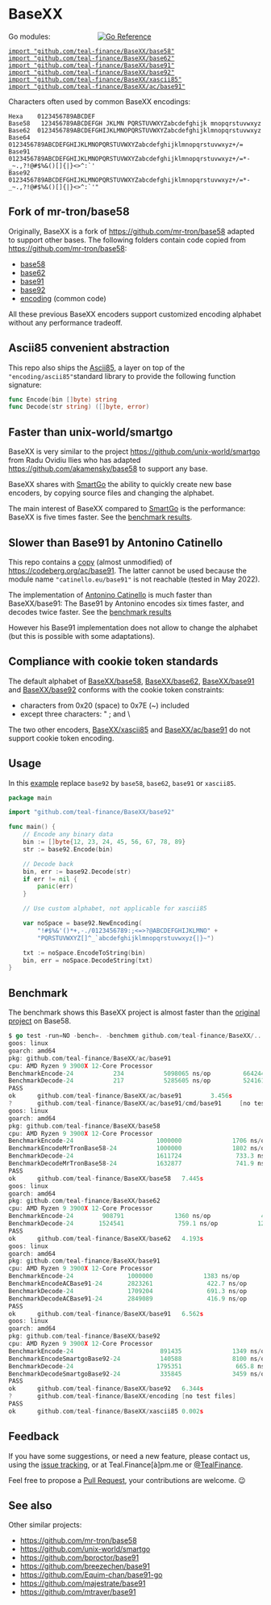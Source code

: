 # BaseXX

Go modules: &emsp; &emsp; &emsp; &emsp; &emsp; [![Go Reference](https://pkg.go.dev/badge/github.com/teal-finance/BaseXX.svg "Go documentation for BaseXX")](https://pkg.go.dev/github.com/teal-finance/BaseXX)

[`import "github.com/teal-finance/BaseXX/base58"`](./base58/)  
[`import "github.com/teal-finance/BaseXX/base62"`](./base62/)  
[`import "github.com/teal-finance/BaseXX/base91"`](./base91/)  
[`import "github.com/teal-finance/BaseXX/base92"`](./base92/)  
[`import "github.com/teal-finance/BaseXX/xascii85"`](./xascii85/)  
[`import "github.com/teal-finance/BaseXX/ac/base91"`](./ac/base91/)

Characters often used by common BaseXX encodings:

```
Hexa    0123456789ABCDEF
Base58   123456789ABCDEFGH JKLMN PQRSTUVWXYZabcdefghijk mnopqrstuvwxyz
Base62  0123456789ABCDEFGHIJKLMNOPQRSTUVWXYZabcdefghijklmnopqrstuvwxyz
Base64  0123456789ABCDEFGHIJKLMNOPQRSTUVWXYZabcdefghijklmnopqrstuvwxyz+/=
Base91  0123456789ABCDEFGHIJKLMNOPQRSTUVWXYZabcdefghijklmnopqrstuvwxyz+/=*-_~.,?!@#$%&()[]{|}<>^:`'
Base92  0123456789ABCDEFGHIJKLMNOPQRSTUVWXYZabcdefghijklmnopqrstuvwxyz+/=*-_~.,?!@#$%&()[]{|}<>^:`'"
```

## Fork of mr-tron/base58

Originally, BaseXX is a fork of <https://github.com/mr-tron/base58>
adapted to support other bases. The following folders contain
code copied from <https://github.com/mr-tron/base58>:

- [base58](./base58/)
- [base62](./base62/)
- [base91](./base91/)
- [base92](./base92/)
- [encoding](./encoding/) (common code)

All these previous BaseXX encoders
support customized encoding alphabet
without any performance tradeoff.

## Ascii85 convenient abstraction

This repo also ships the [Ascii85](./xascii85/),
a layer on top of the `"encoding/ascii85"`standard library
to provide the following function signature:

```go
func Encode(bin []byte) string
func Decode(str string) ([]byte, error)
```

## Faster than unix-world/smartgo

BaseXX is very similar to the project
<https://github.com/unix-world/smartgo>
from Radu Ovidiu Ilies who has adapted
<https://github.com/akamensky/base58>
to support any base.

BaseXX shares with [SmartGo](https://github.com/unix-world/smartgo)
the ability to quickly create new base encoders,
by copying source files and changing the alphabet.

The main interest of BaseXX compared to
[SmartGo](https://github.com/unix-world/smartgo)
is the performance: BaseXX is five times faster.
See the [benchmark results](#benchmark).

## Slower than Base91 by Antonino Catinello

This repo contains a
[copy](<https://github.com/teal-finance/BaseXX/ac/base91>)
(almost unmodified) of <https://codeberg.org/ac/base91>.
The latter cannot be used because the module name
`"catinello.eu/base91"` is not reachable (tested in May 2022).

The implementation of [Antonino Catinello](https://codeberg.org/ac)
is much faster than BaseXX/base91:
The Base91 by Antonino encodes six times faster,
and decodes twice faster.
See the [benchmark results](#benchmark)

However his Base91 implementation does not allow to change
the alphabet (but this is possible with some adaptations).

## Compliance with cookie token standards

The default alphabet of [BaseXX/base58](./base58/),
[BaseXX/base62](./base62/), [BaseXX/base91](./base91/)
and [BaseXX/base92](./base92/) conforms with the
cookie token constraints:

- characters from 0x20 (space) to 0x7E (~) included
- except three characters: " ; and \

The two other encoders, [BaseXX/xascii85](./xascii85/)
and [BaseXX/ac/base91](./ac/base91/) do not support
cookie token encoding.

## Usage

In this [example](./example/base92.go)
replace `base92` by `base58`, `base62`,
`base91` or `xascii85`.

```go
package main

import "github.com/teal-finance/BaseXX/base92"

func main() {
    // Encode any binary data
    bin := []byte{12, 23, 24, 45, 56, 67, 78, 89}
    str := base92.Encode(bin)

    // Decode back
    bin, err := base92.Decode(str)
    if err != nil {
        panic(err)
    }

    // Use custom alphabet, not applicable for xascii85

    var noSpace = base92.NewEncoding(
        "!#$%&'()*+,-./0123456789:;<=>?@ABCDEFGHIJKLMNO" +
        "PQRSTUVWXYZ[]^_`abcdefghijklmnopqrstuvwxyz{|}~")

    txt := noSpace.EncodeToString(bin)
    bin, err = noSpace.DecodeString(txt)
}
```

## Benchmark

The benchmark shows this BaseXX project is almost faster than the
[original project](https://github.com/mr-tron/base58)
on Base58.

```go
$ go test -run=NO -bench=. -benchmem github.com/teal-finance/BaseXX/...
goos: linux
goarch: amd64
pkg: github.com/teal-finance/BaseXX/ac/base91
cpu: AMD Ryzen 9 3900X 12-Core Processor            
BenchmarkEncode-24           234           5098065 ns/op         6642443 B/op         34 allocs/op
BenchmarkDecode-24           217           5285605 ns/op         5241612 B/op         33 allocs/op
PASS
ok      github.com/teal-finance/BaseXX/ac/base91        3.456s
?       github.com/teal-finance/BaseXX/ac/base91/cmd/base91     [no test files]
goos: linux
goarch: amd64
pkg: github.com/teal-finance/BaseXX/base58
cpu: AMD Ryzen 9 3900X 12-Core Processor            
BenchmarkEncode-24                       1000000              1706 ns/op              96 B/op          2 allocs/op
BenchmarkEncodeMrTronBase58-24           1000000              1802 ns/op              96 B/op          2 allocs/op
BenchmarkDecode-24                       1611724               733.3 ns/op           127 B/op          2 allocs/op
BenchmarkDecodeMrTronBase58-24           1632877               741.9 ns/op           127 B/op          2 allocs/op
PASS
ok      github.com/teal-finance/BaseXX/base58   7.445s
goos: linux
goarch: amd64
pkg: github.com/teal-finance/BaseXX/base62
cpu: AMD Ryzen 9 3900X 12-Core Processor            
BenchmarkEncode-24        908791              1360 ns/op              48 B/op          1 allocs/op
BenchmarkDecode-24       1524541               759.1 ns/op           127 B/op          2 allocs/op
PASS
ok      github.com/teal-finance/BaseXX/base62   4.193s
goos: linux
goarch: amd64
pkg: github.com/teal-finance/BaseXX/base91
cpu: AMD Ryzen 9 3900X 12-Core Processor            
BenchmarkEncode-24               1000000              1383 ns/op              48 B/op          1 allocs/op
BenchmarkEncodeACBase91-24       2823261               422.7 ns/op           168 B/op          5 allocs/op
BenchmarkDecode-24               1709204               691.3 ns/op           124 B/op          2 allocs/op
BenchmarkDecodeACBase91-24       2849089               416.9 ns/op           104 B/op          4 allocs/op
PASS
ok      github.com/teal-finance/BaseXX/base91   6.562s
goos: linux
goarch: amd64
pkg: github.com/teal-finance/BaseXX/base92
cpu: AMD Ryzen 9 3900X 12-Core Processor            
BenchmarkEncode-24                        891435              1349 ns/op              48 B/op          1 allocs/op
BenchmarkEncodeSmartgoBase92-24           140588              8100 ns/op            1377 B/op         78 allocs/op
BenchmarkDecode-24                       1795351               665.8 ns/op           122 B/op          2 allocs/op
BenchmarkDecodeSmartgoBase92-24           335845              3459 ns/op             232 B/op          8 allocs/op
PASS
ok      github.com/teal-finance/BaseXX/base92   6.344s
?       github.com/teal-finance/BaseXX/encoding [no test files]
PASS
ok      github.com/teal-finance/BaseXX/xascii85 0.002s
```

## Feedback

If you have some suggestions, or need a new feature,
please contact us, using the
[issue tracking](https://github.com/teal-finance/BaseXX/issues),
or at Teal.Finance[à]pm.me or
[@TealFinance](https://twitter.com/TealFinance).

Feel free to propose a
[Pull Request](https://github.com/teal-finance/BaseXX/pulls),
your contributions are welcome. :wink:

## See also

Other similar projects:

- <https://github.com/mr-tron/base58>
- <https://github.com/unix-world/smartgo>
- <https://github.com/bproctor/base91>
- <https://github.com/breezechen/base91>
- <https://github.com/Equim-chan/base91-go>
- <https://github.com/majestrate/base91>
- <https://github.com/mtraver/base91>
